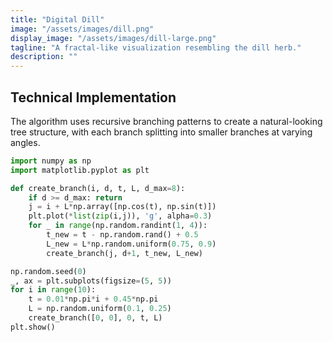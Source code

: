 ```yaml
---
title: "Digital Dill"
image: "/assets/images/dill.png"
display_image: "/assets/images/dill-large.png"
tagline: "A fractal-like visualization resembling the dill herb."
description: ""
---
```


## Technical Implementation
The algorithm uses recursive branching patterns to create a natural-looking tree structure, with each branch splitting into smaller branches at varying angles.

```python
import numpy as np
import matplotlib.pyplot as plt

def create_branch(i, d, t, L, d_max=8):
    if d >= d_max: return
    j = i + L*np.array([np.cos(t), np.sin(t)])
    plt.plot(*list(zip(i,j)), 'g', alpha=0.3)
    for _ in range(np.random.randint(1, 4)):
        t_new = t - np.random.rand() + 0.5
        L_new = L*np.random.uniform(0.75, 0.9)
        create_branch(j, d+1, t_new, L_new)

np.random.seed(0)
_, ax = plt.subplots(figsize=(5, 5))
for i in range(10):
    t = 0.01*np.pi*i + 0.45*np.pi
    L = np.random.uniform(0.1, 0.25)
    create_branch([0, 0], 0, t, L)
plt.show()
```